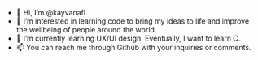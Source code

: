 - 👋 Hi, I’m @kayvanafl
- 👀 I’m interested in learning code to bring my ideas to life and improve the wellbeing of people around the world.
- 🌱 I’m currently learning UX/UI design. Eventually, I want to learn C.
- 📫 You can reach me through Github with your inquiries or comments.
